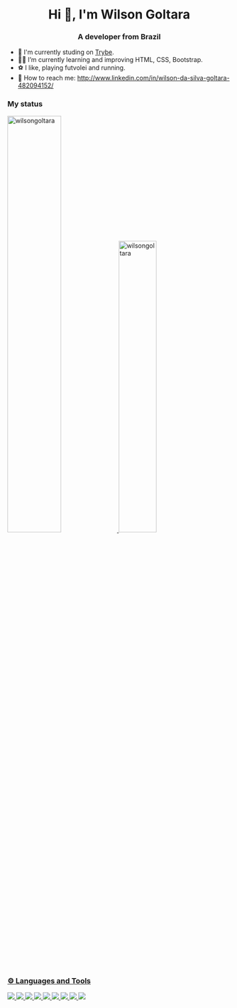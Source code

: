 ### <h1 align="center">Hi 👋, I'm Wilson Goltara</h1>

<h3 align="center">A developer from Brazil</h3>

- 🏫 I'm currently studing on <a href="https://betrybe.com" target="_blank">Trybe</a>.
- 🧑‍💻 I’m currently learning and improving HTML, CSS, Bootstrap.
- ⚽ I like, playing futvolei and running. 
- 📩 How to reach me: http://www.linkedin.com/in/wilson-da-silva-goltara-482094152/

### My status
 <div display="inline">
  <a href="https://github.com/wilsongoltara">
  <img width="49%" src="https://github-readme-stats.vercel.app/api?username=wilsongoltara&show_icons=true&count_private=true&theme=dark" alt="wilsongoltara" />
  <img width="41%"  src="https://github-readme-stats.vercel.app/api/top-langs?username=wilsongoltara&show_icons=true&locale=en&layout=compact&theme=dark" alt="wilsongoltara"      />
 </div>
 
### ⚙️ Languages and Tools
<div align = "left">
  <img src = "https://img.shields.io/badge/-Html-red?style=flat&logo=html5&logoColor=white">
  <img src = "https://img.shields.io/badge/-Css-blue?style=flat&logo=css3&logoColor=white">
  <img src = "https://img.shields.io/badge/-Javascript-yellow?style=flat&logo=javascript&logoColor=white">
  <img src = "https://img.shields.io/badge/-Node.js-brightgreen?style=flat&logo=node.js&logoColor=white">
  <img src = "https://img.shields.io/badge/-Python-yellow?style=flat&logo=python&logoColor=white">
  <img src = "https://img.shields.io/badge/-MySQL-blue?style=flat&logo=mysql&logoColor=white">
  <img src = "https://img.shields.io/badge/-Git-orange?style=flat&logo=git&logoColor=white">
  <img src = "https://img.shields.io/badge/-Github-gray?style=flat&logo=github&logoColor=white">
  <img src = "https://img.shields.io/badge/-VsCode-blue?style=flat&logo=visualstudiocode&logoColor=white">
</div>
</br>

